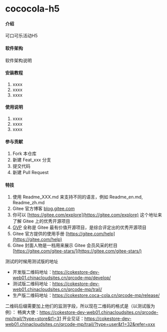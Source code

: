 # cococola-h5

#### 介绍
可口可乐活动H5

#### 软件架构
软件架构说明


#### 安装教程

1.  xxxx
2.  xxxx
3.  xxxx

#### 使用说明

1.  xxxx
2.  xxxx
3.  xxxx

#### 参与贡献

1.  Fork 本仓库
2.  新建 Feat_xxx 分支
3.  提交代码
4.  新建 Pull Request


#### 特技

1.  使用 Readme\_XXX.md 来支持不同的语言，例如 Readme\_en.md, Readme\_zh.md
2.  Gitee 官方博客 [blog.gitee.com](https://blog.gitee.com)
3.  你可以 [https://gitee.com/explore](https://gitee.com/explore) 这个地址来了解 Gitee 上的优秀开源项目
4.  [GVP](https://gitee.com/gvp) 全称是 Gitee 最有价值开源项目，是综合评定出的优秀开源项目
5.  Gitee 官方提供的使用手册 [https://gitee.com/help](https://gitee.com/help)
6.  Gitee 封面人物是一档用来展示 Gitee 会员风采的栏目 [https://gitee.com/gitee-stars/](https://gitee.com/gitee-stars/)

测试的时候用测试版的地址
* 开发版二维码地址：https://cokestore-dev-web01.chinacloudsites.cn/qrcode-mp/develop/
* 测试版二维码地址：https://cokestore-dev-web01.chinacloudsites.cn/qrcode-mp/trail/
* 生产版二维码地址：https://cokestore.coca-cola.cn/qrcode-mp/release/

二维码后缀需要加上他们的监测字段，所以现在二维码的格式是（以测试版为例）：
畅爽大使：https://cokestore-dev-web01.chinacloudsites.cn/qrcode-mp/trail/?type=store&t1=31
开业见证：https://cokestore-dev-web01.chinacloudsites.cn/qrcode-mp/trail/?type=user&t1=32&refer=xxx

